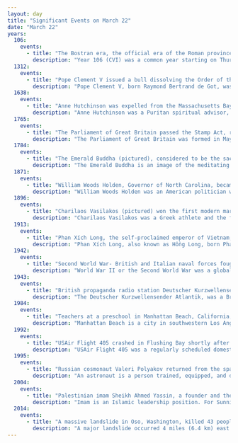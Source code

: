 ```yaml
---
layout: day
title: "Significant Events on March 22"
date: "March 22"
years:
  106:
    events:
      - title: "The Bostran era, the official era of the Roman province of Arabia Petraea, began."
        description: "Year 106 (CVI) was a common year starting on Thursday of the Julian calendar. At the time, it was known as the Year of the Consulship of Commodus and Civica. The denomination 106 for this year has been used since the early medieval period, when the Anno Domini calendar era became the prevalent method in Europe for naming years."
  1312:
    events:
      - title: "Pope Clement V issued a bull dissolving the Order of the Knights Templar."
        description: "Pope Clement V, born Raymond Bertrand de Got, was head of the Catholic Church and ruler of the Papal States from 5 June 1305 to his death, in April 1314. He is remembered for suppressing the order of the Knights Templar and allowing the execution of many of its members. A Frenchman by birth, Clement moved the Papacy from Rome to Avignon, ushering in the period known as the Avignon Papacy."
  1638:
    events:
      - title: "Anne Hutchinson was expelled from the Massachusetts Bay Colony for her participation in the Antinomian Controversy."
        description: "Anne Hutchinson was a Puritan spiritual advisor, religious reformer, and an important participant in the Antinomian Controversy which shook the infant Massachusetts Bay Colony from 1636 to 1638. Her strong religious formal declaration were at odds with the established Puritan clergy in the Boston area and her popularity and charisma helped create a theological schism that threatened the Puritan religious community in New England. She was eventually tried and convicted, then banished from the colony with many of her supporters."
  1765:
    events:
      - title: "The Parliament of Great Britain passed the Stamp Act, requiring that many printed materials in the Thirteen Colonies in British America carry a tax stamp."
        description: "The Parliament of Great Britain was formed in May 1707 following the ratification of the Acts of Union by both the Parliament of England and the Parliament of Scotland. The Acts ratified the treaty of Union which created a new unified Kingdom of Great Britain and created the parliament of Great Britain located in the former home of the English parliament in the Palace of Westminster, near the City of London. This lasted nearly a century, until the Acts of Union 1800 merged the separate British and Irish Parliaments into a single Parliament of the United Kingdom with effect from 1 January 1801."
  1784:
    events:
      - title: "The Emerald Buddha (pictured), considered to be the sacred palladium of Thailand, was installed in its current location at Wat Phra Kaew on the grounds of the Grand Palace in Bangkok."
        description: "The Emerald Buddha is an image of the meditating Gautama Buddha seated in a meditative posture, made of a semi-precious green stone, clothed in gold. and about 66 centimetres (26 in) tall. The image is considered the sacred palladium of Thailand. It is housed in the Temple of the Emerald Buddha on the grounds of the Grand Palace in Bangkok."
  1871:
    events:
      - title: "William Woods Holden, Governor of North Carolina, became the first U.S. state governor to be removed from office through impeachment."
        description: "William Woods Holden was an American politician who served as the 38th and 40th governor of North Carolina. He was appointed by President Andrew Johnson in 1865 for a brief term and then elected in 1868. He served until 1871 and was the leader of the state's Republican Party during the Reconstruction Era."
  1896:
    events:
      - title: "Charilaos Vasilakos (pictured) won the first modern marathon in preparation for the inaugural Summer Olympics."
        description: "Charilaos Vasilakos was a Greek athlete and the first man to win a marathon race. He also won a copper medal for second place finish at the 1896 Summer Olympics in Athens."
  1913:
    events:
      - title: "Phan Xích Long, the self-proclaimed emperor of Vietnam, was arrested for organising a revolt against the colonial rule of French Indochina, which was nevertheless carried out by his supporters the following day."
        description: "Phan Xích Long, also known as Hồng Long, born Phan Phát Sanh, was a Vietnamese mystic and geomancer who raised an unsuccessful uprising against French rule in Cochinchina from 1913 to 1916. He attempted to exploit religion as a cover for his own political ambitions, having started his own ostensibly religious organisation. Claiming to be a descendant of Emperor Hàm Nghi, Long staged a ceremony to crown himself as the emperor of Vietnam, before trying to seize power in 1913 by launching an armed uprising against the colonial rule of French Indochina. His supporters launched an attack on Saigon in March 1913, drinking potions that purportedly made them invisible and planting bombs at several locations. The insurrection against the French colonial administration failed when none of the bombs detonated and the supposedly invisible supporters were apprehended."
  1942:
    events:
      - title: "Second World War- British and Italian naval forces fought the Second Battle of Sirte in the Gulf of Sidra north of Libya."
        description: "World War II or the Second World War was a global conflict between two coalitions- the Allies and the Axis powers. Nearly all of the world's countries participated, with many nations mobilising all resources in pursuit of total war. Tanks and aircraft played major roles, enabling the strategic bombing of cities and delivery of the first and only nuclear weapons ever used in war. World War II was the deadliest conflict in history, resulting in 70 to 85 million deaths, more than half of which were civilians. Millions died in genocides, including the Holocaust, and by massacres, starvation, and disease. After the Allied victory, Germany, Austria, Japan, and Korea were occupied, and German and Japanese leaders were tried for war crimes."
  1943:
    events:
      - title: "British propaganda radio station Deutscher Kurzwellensender Atlantik began broadcasting to German submariners."
        description: "The Deutscher Kurzwellensender Atlantik, was a British propaganda radio station operational during the Second World War. The station was the idea of the Political Warfare Executive's Sefton Delmer and broadcast from the Aspidistra in Sussex, England, between 1943 and 1945. The radio station's transmission signal was strong enough to be received in all the Atlantic Ocean, and thus reach its intended audience, German submariners. The station broadcast popular dance music sourced from Germany and the US, as well as detailed news from Germany. Atlantiksender focused primarily on aspects that would tend to reduce the morale of the submariners in the Kriegsmarine and to try and convince them that the Allies knew everything about their daily and overall military operations and strategies."
  1984:
    events:
      - title: "Teachers at a preschool in Manhattan Beach, California, were falsely charged with the sexual abuse of schoolchildren, leading to the longest and costliest criminal trial in United States history."
        description: "Manhattan Beach is a city in southwestern Los Angeles County, California, United States, on the Pacific coast south of El Segundo, west of Hawthorne and Redondo Beach, and north of Hermosa Beach. As of the 2020 census, the population was 35,506."
  1992:
    events:
      - title: "USAir Flight 405 crashed in Flushing Bay shortly after takeoff from New York City's LaGuardia Airport, killing 27 people, and leading to studies into the effects of ice on aircraft."
        description: "USAir Flight 405 was a regularly scheduled domestic passenger flight between LaGuardia Airport in Queens, New York City, New York, and Cleveland, Ohio. On March 22, 1992, a USAir Fokker F28, registration N485US, flying the route, crashed in poor weather in a partially inverted position in Flushing Bay, shortly after liftoff from LaGuardia. The undercarriage lifted off from the runway, but the airplane failed to gain lift, flying only several meters above the ground. The aircraft then veered off the runway and hit several obstructions before coming to rest in Flushing Bay, just beyond the end of the runway. Of the 51 people on board, 27 were killed, including the captain and a member of the cabin crew."
  1995:
    events:
      - title: "Russian cosmonaut Valeri Polyakov returned from the space station Mir aboard Soyuz TM-20 after 437 days in space, setting a record for the longest spaceflight."
        description: "An astronaut is a person trained, equipped, and deployed by a human spaceflight program to serve as a commander or crew member aboard a spacecraft. Although generally reserved for professional space travelers, the term is sometimes applied to anyone who travels into space, including scientists, politicians, journalists, and tourists."
  2004:
    events:
      - title: "Palestinian imam Sheikh Ahmed Yassin, a founder and the spiritual leader of Hamas, was killed by an Israeli missile as he left early morning prayers."
        description: "Imam is an Islamic leadership position. For Sunni Muslims, Imam is most commonly used as the title of a prayer leader of a mosque. In this context, imams may lead Islamic prayers, serve as community leaders, and provide religious guidance. Thus for Sunnis, anyone can study the basic Islamic teachings and become an imam."
  2014:
    events:
      - title: "A massive landslide in Oso, Washington, killed 43 people after engulfing a rural neighborhood, the largest death toll for a standalone landslide in U.S. history."
        description: "A major landslide occurred 4 miles (6.4 km) east of Oso, Washington, United States, on March 22, 2014, at 10-37 a.m. local time. A portion of an unstable hill collapsed, sending mud and debris to the south across the North Fork of the Stillaguamish River, engulfing a rural neighborhood, and covering an area of approximately 1 square mile (2.6 km2). Forty-three people were killed and 49 homes and other structures destroyed. The landslide has been described as one of, if not the most, deadly landslide in American history."
---
```

